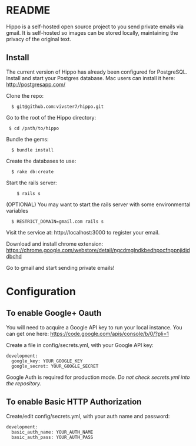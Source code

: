 # README #

Hippo is a self-hosted open source project to you send private emails via gmail. It is self-hosted so images can be stored locally, maintaining the privacy of the original text.

## Install ##

The current version of Hippo has already been configured for PostgreSQL. Install and start your Postgres database. Mac users can install it here: http://postgresapp.com/

Clone the repo:

      $ git@github.com:vivster7/hippo.git

Go to the root of the Hippo directory:

     $ cd /path/to/hippo

Bundle the gems:

      $ bundle install

Create the databases to use:

      $ rake db:create

Start the rails server:

        $ rails s

(OPTIONAL) You may want to start the rails server with some environmental variables

      $ RESTRICT_DOMAIN=gmail.com rails s

Visit the service at: http://localhost:3000 to register your email. 


Download and install chrome extension: https://chrome.google.com/webstore/detail/ngcdmglndkbedhpocfnppnjididdbchd


Go to gmail and start sending private emails!

# Configuration #

## To enable Google+ Oauth ##

You will need to acquire a Google API key to run your local instance. 
You can get one here: https://code.google.com/apis/console/b/0/?pli=1

Create a file in config/secrets.yml, with your Google API key:

    development:
      google_key: YOUR_GOOGLE_KEY
      google_secret: YOUR_GOOGLE_SECRET

Google Auth is required for production mode.  *Do not check secrets.yml into the repository.*

## To enable Basic HTTP Authorization ##

Create/edit config/secrets.yml, with your auth name and password:

    development:
      basic_auth_name: YOUR_AUTH_NAME
      basic_auth_pass: YOUR_AUTH_PASS


